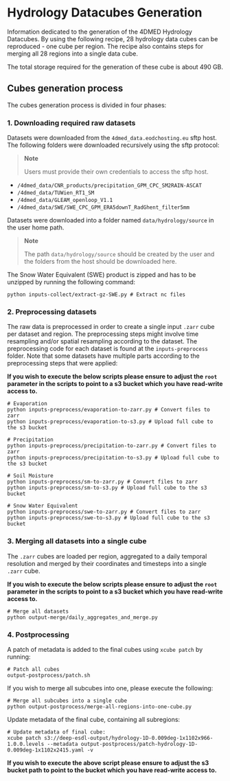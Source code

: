 # Hydrology Datacubes Generation

Information dedicated to the generation of the 4DMED Hydrology Datacubes. 
By using the following recipe, 28 hydrology data cubes can be reproduced - one cube per region.
The recipe also contains steps for merging all 28 regions into a single data cube.

The total storage required for the generation of these cube is about 490 GB.

## Cubes generation process

The cubes generation process is divided in four phases:

### 1. Downloading required raw datasets

Datasets were downloaded from the `4dmed_data.eodchosting.eu` sftp host. The following folders were downloaded recursively using the sftp protocol:

> **Note**
>
> Users must provide their own credentials to access the sftp host.

- `/4dmed_data/CNR_products/precipitation_GPM_CPC_SM2RAIN-ASCAT`
- `/4dmed_data/TUWien_RT1_SM`
- `/4dmed_data/GLEAM_openloop_V1.1`
- `/4dmed_data/SWE/SWE_CPC_GPM_ERA5downT_RadGhent_filter5mm`

Datasets were downloaded into a folder named `data/hydrology/source` in the user home path.

> **Note**
>
> The path `data/hydrology/source` should be created by the user and the folders from the host should be downloaded here.

The Snow Water Equivalent (SWE) product is zipped and has to be unzipped by running the following command:

```
python inputs-collect/extract-gz-SWE.py # Extract nc files
```

### 2. Preprocessing datasets

The raw data is preprocessed in order to create a single input `.zarr` cube per dataset and region. The preprocessing steps might involve time resampling and/or spatial resampling according to the dataset. The preprocessing code for each dataset is found at the `inputs-preprocess` folder. Note that some datasets have multiple parts according to the preprocessing steps that were applied:

**If you wish to execute the below scripts please ensure to adjust the `root` parameter in the scripts to point to a s3 bucket which you have read-write access to.**

```
# Evaporation
python inputs-preprocess/evaporation-to-zarr.py # Convert files to zarr
python inputs-preprocess/evaporation-to-s3.py # Upload full cube to the s3 bucket

# Precipitation
python inputs-preprocess/precipitation-to-zarr.py # Convert files to zarr
python inputs-preprocess/precipitation-to-s3.py # Upload full cube to the s3 bucket

# Soil Moisture
python inputs-preprocess/sm-to-zarr.py # Convert files to zarr
python inputs-preprocess/sm-to-s3.py # Upload full cube to the s3 bucket

# Snow Water Equivalent
python inputs-preprocess/swe-to-zarr.py # Convert files to zarr
python inputs-preprocess/swe-to-s3.py # Upload full cube to the s3 bucket
```

### 3. Merging all datasets into a single cube

The `.zarr` cubes are loaded per region, aggregated to a daily temporal 
resolution and merged by their coordinates and timesteps into a single `.zarr` cube.

**If you wish to execute the below scripts please ensure to adjust the `root` parameter in the scripts to point to a s3 bucket which you have read-write access to.**

```
# Merge all datasets
python output-merge/daily_aggregates_and_merge.py
```

### 4. Postprocessing

A patch of metadata is added to the final cubes using `xcube patch` by running:

```
# Patch all cubes
output-postprocess/patch.sh
```

If you wish to merge all subcubes into one, please execute the following:

```
# Merge all subcubes into a single cube
python output-postprocess/merge-all-regions-into-one-cube.py
```

Update metadata of the final cube, containing all subregions:

```
# Update metadata of final cube:
xcube patch s3://deep-esdl-output/hydrology-1D-0.009deg-1x1102x966-1.0.0.levels --metadata output-postprocess/patch-hydrology-1D-0.009deg-1x1102x2415.yaml -v
```
**If you wish to execute the above script please ensure to adjust the s3 bucket path to point to the bucket which you have read-write access to.**